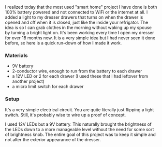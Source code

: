 <!--
.. title: Dresser drawer lighting
.. slug: dresser-drawer-lighting
.. date: 2023-08-20 21:49:17 UTC-06:00
.. tags: 
.. category: 
.. link: 
.. description: 
.. type: text
.. status: private
-->

I realized today that the most used "smart home" project I have done is both 100% battery powered and not connected to WiFi or the internet at all. I added a light to my dresser drawers that turns on when the drawer is opened and off when it is closed, just like the inside your refrigator. The idea is so I can grab clothes in the morning without waking up my spouse by turning a bright light on. It's been working every time I open my dresser for over 18 months now. It is a very simple idea but I had never seen it done before, so here is a quick run-down of how I made it work.

### Materials

- 9V battery
- 2-conductor wire, enough to run from the battery to each drawer
- a 12V LED or 2 for each drawer (I used these that I had leftover from another project)
- a micro limit switch for each drawer

### Setup

It's a very simple electrical circuit. You are quite literally just flipping a light switch. Still, it's probably wise to wire up a proof of concept.

I used 12V LEDs but a 9V battery. This naturally brought the brightness of the LEDs down to a more manageable level without the need for some sort of brightness knob. The entire goal of this project was to keep it simple and not alter the exterior appearance of the dresser.